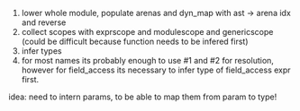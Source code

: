 1. lower whole module, populate arenas and dyn_map with ast -> arena idx and reverse
2. collect scopes with exprscope and modulescope and genericscope (could be difficult because function needs to be infered first)
3. infer types
4. for most names its probably enough to use #1 and #2 for resolution, however for field_access its necessary to infer type of field_access expr first.


idea: need to intern params, to be able to map them from param to type!